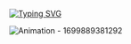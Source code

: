 <a href="https://git.io/typing-svg"><img src="https://readme-typing-svg.demolab.com?font=Nova+Mono&weight=800&pause=1000&vCenter=true&random=false&width=435&lines=Welcome+to+my+GitHub" alt="Typing SVG" /></a>

![Animation - 1699889381292](https://github.com/vkolev86/vkolev86/assets/114021087/07f04b6c-e75d-46c0-af4b-24e274834de6)

<!--
**vkolev86/vkolev86** is a ✨ _special_ ✨ repository because its `README.md` (this file) appears on your GitHub profile.

Here are some ideas to get you started:

- 🔭 I’m currently working on ...
- 🌱 I’m currently learning ...
- 👯 I’m looking to collaborate on ...
- 🤔 I’m looking for help with ...
- 💬 Ask me about ...
- 📫 How to reach me: ...
- 😄 Pronouns: ...
- ⚡ Fun fact: ...
-->
